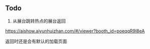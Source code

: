 ## Todo

1. 从展台跳转热点的展台返回

https://aishow.aiyunhuizhan.com/#/viewer?booth_id=poeqqR9l8eA

返回时还是会有默认的加载页面
